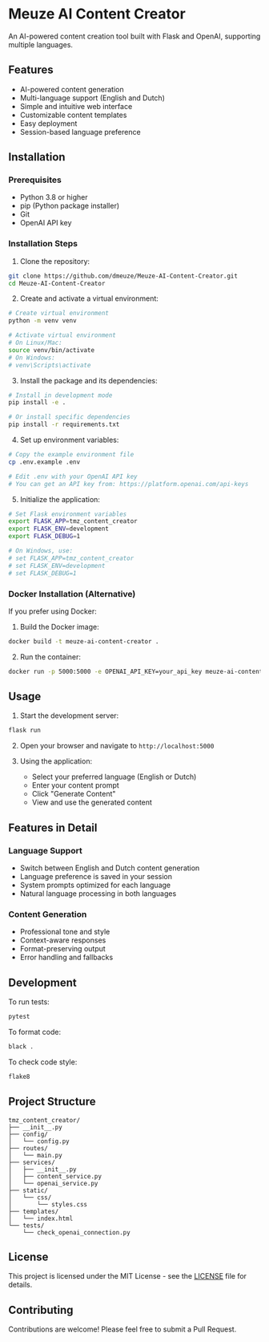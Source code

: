 # Meuze AI Content Creator

An AI-powered content creation tool built with Flask and OpenAI, supporting multiple languages.

## Features

- AI-powered content generation
- Multi-language support (English and Dutch)
- Simple and intuitive web interface
- Customizable content templates
- Easy deployment
- Session-based language preference

## Installation

### Prerequisites

- Python 3.8 or higher
- pip (Python package installer)
- Git
- OpenAI API key

### Installation Steps

1. Clone the repository:
```bash
git clone https://github.com/dmeuze/Meuze-AI-Content-Creator.git
cd Meuze-AI-Content-Creator
```

2. Create and activate a virtual environment:
```bash
# Create virtual environment
python -m venv venv

# Activate virtual environment
# On Linux/Mac:
source venv/bin/activate
# On Windows:
# venv\Scripts\activate
```

3. Install the package and its dependencies:
```bash
# Install in development mode
pip install -e .

# Or install specific dependencies
pip install -r requirements.txt
```

4. Set up environment variables:
```bash
# Copy the example environment file
cp .env.example .env

# Edit .env with your OpenAI API key
# You can get an API key from: https://platform.openai.com/api-keys
```

5. Initialize the application:
```bash
# Set Flask environment variables
export FLASK_APP=tmz_content_creator
export FLASK_ENV=development
export FLASK_DEBUG=1

# On Windows, use:
# set FLASK_APP=tmz_content_creator
# set FLASK_ENV=development
# set FLASK_DEBUG=1
```

### Docker Installation (Alternative)

If you prefer using Docker:

1. Build the Docker image:
```bash
docker build -t meuze-ai-content-creator .
```

2. Run the container:
```bash
docker run -p 5000:5000 -e OPENAI_API_KEY=your_api_key meuze-ai-content-creator
```

## Usage

1. Start the development server:
```bash
flask run
```

2. Open your browser and navigate to `http://localhost:5000`

3. Using the application:
   - Select your preferred language (English or Dutch)
   - Enter your content prompt
   - Click "Generate Content"
   - View and use the generated content

## Features in Detail

### Language Support
- Switch between English and Dutch content generation
- Language preference is saved in your session
- System prompts optimized for each language
- Natural language processing in both languages

### Content Generation
- Professional tone and style
- Context-aware responses
- Format-preserving output
- Error handling and fallbacks

## Development

To run tests:
```bash
pytest
```

To format code:
```bash
black .
```

To check code style:
```bash
flake8
```

## Project Structure

```
tmz_content_creator/
├── __init__.py
├── config/
│   └── config.py
├── routes/
│   └── main.py
├── services/
│   ├── __init__.py
│   ├── content_service.py
│   └── openai_service.py
├── static/
│   └── css/
│       └── styles.css
├── templates/
│   └── index.html
└── tests/
    └── check_openai_connection.py
```

## License

This project is licensed under the MIT License - see the [LICENSE](LICENSE) file for details.

## Contributing

Contributions are welcome! Please feel free to submit a Pull Request. 